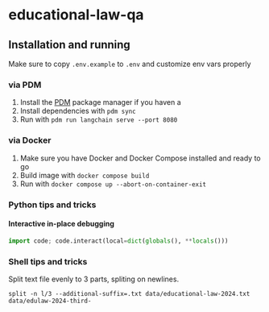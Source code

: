 # educational-law-qa

## Installation and running

Make sure to copy `.env.example` to `.env` and customize env vars properly

### via PDM

1. Install the [PDM](https://pdm-project.org/) package manager if you haven a
1. Install dependencies with `pdm sync`
1. Run with `pdm run langchain serve --port 8080`

### via Docker

1. Make sure you have Docker and Docker Compose installed and ready to go
1. Build image with `docker compose build`
1. Run with `docker compose up --abort-on-container-exit`

### Python tips and tricks

#### Interactive in-place debugging

```python
import code; code.interact(local=dict(globals(), **locals()))
```

### Shell tips and tricks

Split text file evenly to 3 parts, spliting on newlines.

```fish
split -n l/3 --additional-suffix=.txt data/educational-law-2024.txt data/edulaw-2024-third-
```
